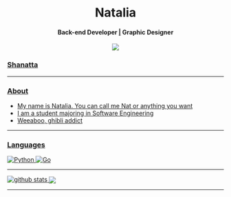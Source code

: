 <h1 align="center">Natalia</h1>
<h4 align="center">Back-end Developer <a href="/">|</a> Graphic Designer<a href="/"></h4>

<div align="center">
	<img src="https://raw.githubusercontent.com/Shanatta/nata/main/kaori.gif">
</div>

### Shanatta 
---------------------------------------------------------------------------------------------------------------------------------------------------------------------------------
### About

- My name is Natalia. You can call me Nat or anything you want
- I am a student majoring in Software Engineering
- Weeaboo, ghibli addict
---------------------------------------------------------------------------------------------------------------------------------------------------------------------------------
### Languages

![Python](https://img.shields.io/badge/-Python-000?&logo=Python)
![Go](https://img.shields.io/badge/-Go-000?&logo=Go)

---------------------------------------------------------------------------------------------------------------------------------------------------------------------------------

![github stats](https://github-readme-stats.vercel.app/api?username=Shanatta&show_icons=true)
<a href="">
      <img align="center" src="https://github-readme-stats.vercel.app/api/top-langs/?username=Shanatta&theme=react&line_height=40&hide=css"/>
    </a>

---------------------------------------------------------------------------------------------------------------------------------------------------------------------------------
